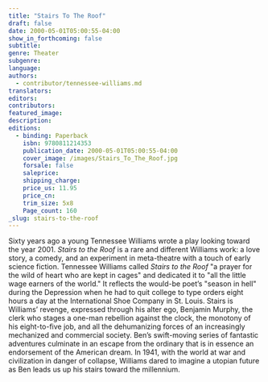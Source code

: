 ```yaml
---
title: "Stairs To The Roof"
draft: false
date: 2000-05-01T05:00:55-04:00
show_in_forthcoming: false
subtitle:
genre: Theater
subgenre:
language:
authors:
  - contributor/tennessee-williams.md
translators:
editors:
contributors:
featured_image:
description:
editions:
  - binding: Paperback
    isbn: 9780811214353
    publication_date: 2000-05-01T05:00:55-04:00
    cover_image: /images/Stairs_To_The_Roof.jpg
    forsale: false
    saleprice:
    shipping_charge:
    price_us: 11.95
    price_cn:
    trim_size: 5x8
    Page_count: 160
_slug: stairs-to-the-roof
---
```


Sixty years ago a young Tennessee Williams wrote a play looking toward the year 2001. _Stairs to the Roof_ is a rare and different Williams work: a love story, a comedy, and an experiment in meta-theatre with a touch of early science fiction. Tennessee Williams called _Stairs to the Roof_ "a prayer for the wild of heart who are kept in cages" and dedicated it to "all the little wage earners of the world." It reflects the would-be poet’s "season in hell" during the Depression when he had to quit college to type orders eight hours a day at the International Shoe Company in St. Louis. Stairs is Williams’ revenge, expressed through his alter ego, Benjamin Murphy, the clerk who stages a one-man rebellion against the clock, the monotony of his eight-to-five job, and all the dehumanizing forces of an increasingly mechanized and commercial society. Ben’s swift-moving series of fantastic adventures culminate in an escape from the ordinary that is in essence an endorsement of the American dream. In 1941, with the world at war and civilization in danger of collapse, Williams dared to imagine a utopian future as Ben leads us up his stairs toward the millennium.

